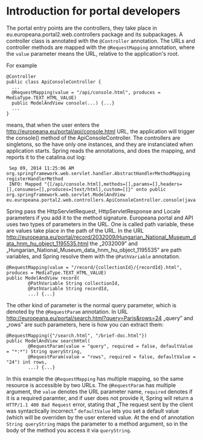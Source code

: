 Introduction for portal developers
===

The portal entry points are the controllers, they take place in eu.europeana.portal2.web.controllers package and its subpackages. A controller class is annotated with the ```@Controller``` annotation. The URLs and controller methods are mapped with the ```@RequestMapping``` annotation, where the ```value``` parameter means the URL, relative to the application's root.

For example

    @Controller
    public class ApiConsoleController {
      ...
  	  @RequestMapping(value = "/api/console.html", produces = MediaType.TEXT_HTML_VALUE)
      public ModelAndView console(...) {...}
      ...  
    }

means, that when the user enters the http://europeana.eu/portal/api/console.html URL, the application will trigger the console() method of the ApiConsoleController. The controllers are singletons, so the have only one instances, and they are instanciated when application starts. Spring reads the annotations, and does the mapping, and reports it to the catalina.out log:

     Sep 09, 2014 11:25:06 AM org.springframework.web.servlet.handler.AbstractHandlerMethodMapping registerHandlerMethod
     INFO: Mapped "{[/api/console.html],methods=[],params=[],headers=[],consumes=[],produces=[text/html],custom=[]}" onto public org.springframework.web.servlet.ModelAndView eu.europeana.portal2.web.controllers.ApiConsoleController.console(java.lang.String,java.lang.String,java.lang.String,java.lang.String[],java.lang.String[],int,int,java.lang.String,java.lang.String,java.lang.String,boolean,java.lang.String,java.lang.String,java.lang.String,java.lang.String,java.lang.String,java.lang.String,java.lang.String[],java.lang.String,javax.servlet.http.HttpServletRequest,java.util.Locale)

Spring pass the HttpServletRequest, HttpServletResponse and Locale parameters if you add it to the method signature. Europeana portal and API uses two types of parameters in the URL. One is called path variable, these are values take place in the path of the URL. In the URL http://europeana.eu/portal/record/2032009/Hungarian_National_Museum_data_hnm_hu_object_1195535.html the „2032009” and „Hungarian_National_Museum_data_hnm_hu_object_1195535” are path variables, and Spring resolve them with the ```@PathVariable``` annotation.


    @RequestMapping(value = "/record/{collectionId}/{recordId}.html", produces = MediaType.TEXT_HTML_VALUE)
    public ModelAndView record(
			@PathVariable String collectionId, 
			@PathVariable String recordId,
			...) {...}

The other kind of parameter is the normal query parameter, which is denoted by the ```@RequestParam``` annotation. In URL http://europeana.eu/portal/search.html?query=Paris&rows=24 „query” and „rows” are such parameters, here is how you can extract them:

    @RequestMapping({"/search.html", "/brief-doc.html"})
    public ModelAndView searchHtml(
			@RequestParam(value = "query", required = false, defaultValue = "*:*") String queryString,
			@RequestParam(value = "rows", required = false, defaultValue = "24") int rows,
			...) {...}

In this example the ```@RequestMapping``` has multiple mapping, so the same resource is accessible by two URLs. The ```@RequestParam``` has multiple argument, the ``value`` denotes the URL parameter name, ``required`` denotes if it is a required paramter, and if user does not provide it, Spring will return a ``HTTP/1.1 400 Bad Request`` error, stating that „The request sent by the client was syntactically incorrect.” ``defaultValue`` lets you set a default value (which will be overriden by the user entered value. At the end of annotation ``String queryString`` maps the parameter to a method argument, so in the body of the method you access it via ``queryString``.

